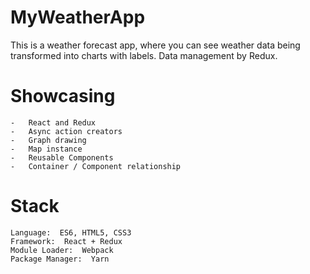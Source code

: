 # MyWeatherApp
 
This is a weather forecast app, where you can see weather data being transformed into charts with labels. Data management by Redux.


# Showcasing 

    -   React and Redux
    -   Async action creators
    -   Graph drawing
    -   Map instance
    -   Reusable Components
    -   Container / Component relationship

# Stack

    Language:  ES6, HTML5, CSS3
    Framework:  React + Redux
    Module Loader:  Webpack
    Package Manager:  Yarn

